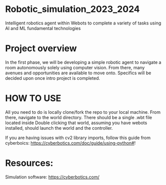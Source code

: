 # Robotic_simulation_2023_2024
Intelligent robotics agent within Webots to complete a variety of tasks using AI and ML fundamental technologies

# Project overview
In the first phase, we will be developing a simple robotic agent to navigate a room autonomously solely using computer vision. 
From there, many avenues and opportunities are available to move onto. Specifics will be decided upon once intro project is completed.

# HOW TO USE
All you need to do is locally clone/fork the repo to your local machine.
From there, navigate to the world directory. There should be a single .wbt file located inside
Double clicking that world, assuming you have webots installed, should launch the world and the controller.

If you are having issues with cv2 library imports, follow this guide from cyberboics:
https://cyberbotics.com/doc/guide/using-python#!

# Resources:
Simulation software: https://cyberbotics.com/ 
